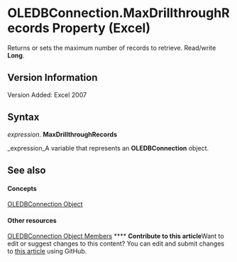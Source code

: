 
# OLEDBConnection.MaxDrillthroughRecords Property (Excel)

Returns or sets the maximum number of records to retrieve. Read/write  **Long**.


## Version Information

Version Added: Excel 2007 


## Syntax

 _expression_. **MaxDrillthroughRecords**

 _expression_A variable that represents an  **OLEDBConnection** object.


## See also


#### Concepts


 [OLEDBConnection Object](f246e544-9854-8e71-a7f7-dec57dd725e4.md)
#### Other resources


 [OLEDBConnection Object Members](2f1a2f81-ee3a-1b60-8dc3-87818e1790c1.md)
****   **Contribute to this article**Want to edit or suggest changes to this content? You can edit and submit changes to  [this article](https://github.com/jhershey00/VBA_Excel_Test/OpenXMLCon/articles/2dda9194-7a68-cfb1-ba94-c3670d0e66b8.md) using GitHub.

